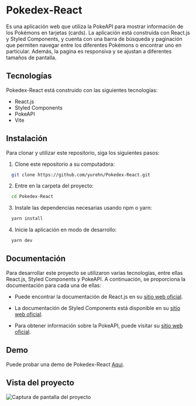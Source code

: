 # Pokedex-React
Es una aplicación web que utiliza la PokeAPI para mostrar información de los Pokémons en tarjetas (cards). La aplicación está construida con React.js y Styled Components, y cuenta con una barra de búsqueda y paginación que permiten navegar entre los diferentes Pokémons o encontrar uno en particular. Además, la pagina es responsiva y se ajustan a diferentes tamaños de pantalla.

## Tecnologías
Pokedex-React está construido con las siguientes tecnologías:

- React.js
- Styled Components
- PokeAPI
- Vite

## Instalación
Para clonar y utilizar este repositorio, siga los siguientes pasos:

1. Clone este repositorio a su computadora:
```bash
  git clone https://github.com/yurehn/Pokedex-React.git
```
2. Entre en la carpeta del proyecto:
```bash
  cd Pokedex-React
```
3. Instale las dependencias necesarias usando npm o yarn:
```bash
  yarn install
```
4. Inicie la aplicación en modo de desarrollo:
```bash
  yarn dev
```

## Documentación
Para desarrollar este proyecto se utilizaron varias tecnologías, entre ellas React.js, Styled Components y PokeAPI. A continuación, se proporciona la documentación para cada una de ellas:

- Puede encontrar la documentación de React.js en su [sitio web oficial](https://reactjs.org/docs/getting-started.html).

- La documentación de Styled Components está disponible en su [sitio web oficial](https://styled-components.com/docs).

- Para obtener información sobre la PokeAPI, puede visitar su [sitio web oficial]( https://pokeapi.co/docs/v2).



## Demo
   Puede probar una demo de Pokedex-React [Aqui]( https://boisterous-maamoul-77e8f4.netlify.app/).


## Vista del proyecto

![Captura de pantalla del proyecto](https://user-images.githubusercontent.com/62664161/219960932-05c37ea0-fdee-43c1-8b7f-8bfd18925d00.png)
